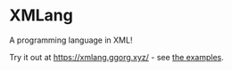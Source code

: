 # XMLang

A programming language in XML!

Try it out at <https://xmlang.ggorg.xyz/> - see [the examples](./examples).
